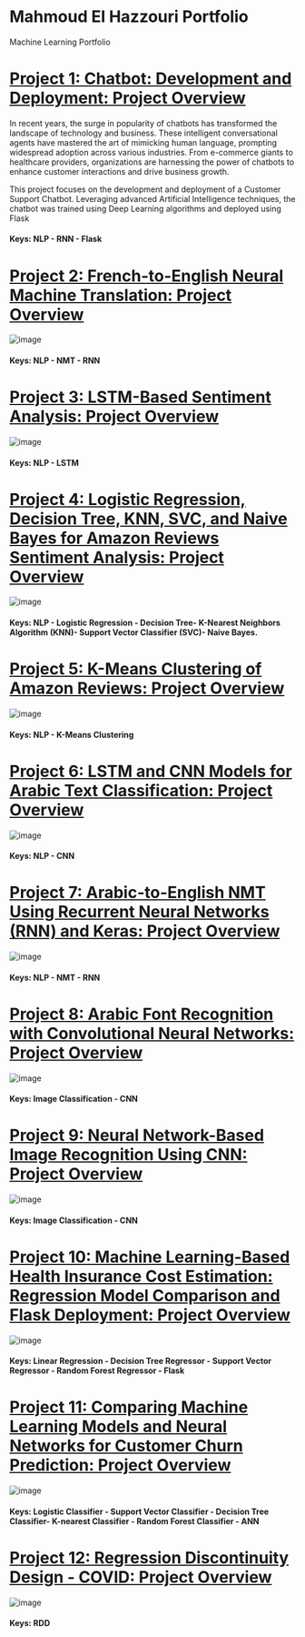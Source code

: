 # Mahmoud El Hazzouri Portfolio
Machine Learning Portfolio

# [Project 1: Chatbot: Development and Deployment: Project Overview](https://github.com/melhazzouri/Deep-Learning-Chatbot---DoorDash-Customer-Support)
In recent years, the surge in popularity of chatbots has transformed the landscape of technology and business. These intelligent conversational agents have mastered the art of mimicking human language, prompting widespread adoption across various industries. From e-commerce giants to healthcare providers, organizations are harnessing the power of chatbots to enhance customer interactions and drive business growth.

This project focuses on the development and deployment of a Customer Support Chatbot. Leveraging advanced Artificial Intelligence techniques, the chatbot was trained using Deep Learning algorithms and deployed using Flask

#### Keys: NLP - RNN - Flask

# [Project 2: French-to-English Neural Machine Translation: Project Overview](https://github.com/melhazzouri/French-To-English-NMT)

![image](https://user-images.githubusercontent.com/39967400/226723042-9711606c-38b4-4691-a1d4-d22c1aa7971e.png)
#### Keys: NLP - NMT - RNN


# [Project 3: LSTM-Based Sentiment Analysis: Project Overview](https://github.com/melhazzouri/LSTM-Amazon-Reviews)

![image](https://user-images.githubusercontent.com/39967400/226724309-1fc3bfb6-b5e9-44dc-bd53-8912f9b33112.png)

#### Keys:  NLP - LSTM

# [Project 4: Logistic Regression, Decision Tree, KNN, SVC, and Naive Bayes for Amazon Reviews Sentiment Analysis: Project Overview](https://github.com/melhazzouri/Amazon-Reviews-Sentiment)

![image](https://user-images.githubusercontent.com/39967400/226724026-c36e7f0b-c412-421e-9e4b-72763bd7119e.png)
#### Keys: NLP - Logistic Regression - Decision Tree- K-Nearest Neighbors Algorithm (KNN)- Support Vector Classifier (SVC)- Naive Bayes. 




# [Project 5: K-Means Clustering of Amazon Reviews: Project Overview](https://github.com/melhazzouri/NLP---Amazon-Reviews)

![image](https://user-images.githubusercontent.com/39967400/226723451-3585df8f-de86-4690-a435-e142e090bd4b.png)
#### Keys: NLP - K-Means Clustering 


# [Project 6: LSTM and CNN Models for Arabic Text Classification: Project Overview](https://github.com/melhazzouri/Arabic-Text-Classification)

![image](https://user-images.githubusercontent.com/39967400/226724850-27a97801-9c93-4d19-bde8-4d5bf484232a.png)
#### Keys: NLP - CNN


# [Project 7: Arabic-to-English NMT Using Recurrent Neural Networks (RNN) and Keras: Project Overview](https://github.com/melhazzouri/NMT-Arabic-To-English)

![image](https://user-images.githubusercontent.com/39967400/226725313-32fa2b2f-404e-4288-a370-4b895fe75b6a.png)

#### Keys: NLP - NMT - RNN

# [Project 8: Arabic Font Recognition with Convolutional Neural Networks: Project Overview](https://github.com/melhazzouri/Arabic-Font-Classification)

![image](https://user-images.githubusercontent.com/39967400/226725660-7c64d0f9-4645-46fd-8a98-d923207e93e9.png)

#### Keys: Image Classification - CNN

# [Project 9: Neural Network-Based Image Recognition Using CNN: Project Overview](https://github.com/melhazzouri/Deep-Learning-CNN-Bird-Classifier)

![image](https://user-images.githubusercontent.com/39967400/226726029-fbd5b425-7429-4dab-ad05-625e8552c09a.png)
#### Keys: Image Classification - CNN


# [Project 10: Machine Learning-Based Health Insurance Cost Estimation: Regression Model Comparison and Flask Deployment: Project Overview](https://github.com/melhazzouri/Health-Insurance-Estimator)

![image](https://user-images.githubusercontent.com/39967400/226726502-3b8f8ffd-9fa4-46b4-8755-8374c85aceba.png)
#### Keys: Linear Regression - Decision Tree Regressor - Support Vector Regressor -  Random Forest Regressor - Flask


# [Project 11: Comparing Machine Learning Models and Neural Networks for Customer Churn Prediction: Project Overview](https://github.com/melhazzouri/Churn_Analysis)

![image](https://user-images.githubusercontent.com/39967400/226726782-1397f292-a35a-4459-96e6-2eede65d3b67.png)
#### Keys:   Logistic Classifier - Support Vector Classifier - Decision Tree Classifier- K-nearest Classifier - Random Forest Classifier - ANN


# [Project 12:  Regression Discontinuity Design - COVID: Project Overview](https://github.com/melhazzouri/Regression-Discontinuity-Design-)


![image](https://user-images.githubusercontent.com/39967400/226727603-49bd8ab8-ee22-4c3a-9582-d386cda17aca.png)

#### Keys: RDD

